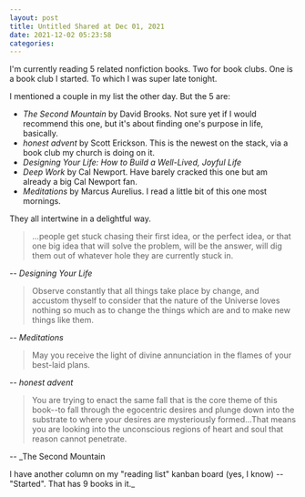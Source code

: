 ```yaml
---
layout: post
title: Untitled Shared at Dec 01, 2021
date: 2021-12-02 05:23:58
categories:
---
```


I'm currently reading 5 related nonfiction books. Two for book clubs. One is a book club I started. To which I was super late tonight.

I mentioned a couple in my list the other day. But the 5 are:

- _The Second Mountain_ by David Brooks. Not sure yet if I would recommend this one, but it's about finding one's purpose in life, basically.
- _honest advent_ by Scott Erickson. This is the newest on the stack, via a book club my church is doing on it.
- _Designing Your Life: How to Build a Well-Lived, Joyful Life_
- _Deep Work_ by Cal Newport. Have barely cracked this one but am already a big Cal Newport fan.
- _Meditations_ by Marcus Aurelius. I read a little bit of this one most mornings.

They all intertwine in a delightful way.

> ...people get stuck chasing their first idea, or the perfect idea, or that one big idea that will solve the problem, will be the answer, will dig them out of whatever hole they are currently stuck in.

--&nbsp;_Designing Your Life_

> Observe constantly that all things take place by change, and accustom thyself to consider that the nature of the Universe loves nothing so much as to change the things which are and to make new things like them.

--&nbsp;_Meditations_

> May you receive the light of divine annunciation in the flames of your best-laid plans.

--&nbsp;_honest advent_

> You are trying to enact the same fall that is the core theme of this book--to fall through the egocentric desires and plunge down into the substrate to where your desires are mysteriously formed...That means you are looking into the unconscious regions of heart and soul that reason cannot penetrate.

--&nbsp;_The Second Mountain

I have another column on my "reading list" kanban board (yes, I know) -- "Started". That has 9 books in it._

